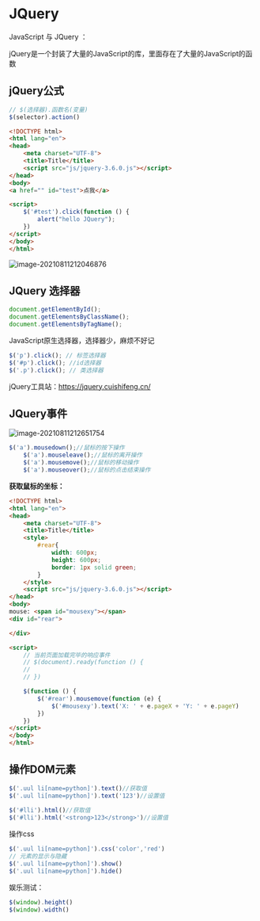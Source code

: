 # JQuery

JavaScript 与 JQuery ：

jQuery是一个封装了大量的JavaScript的库，里面存在了大量的JavaScript的函数



## jQuery公式

```js
// $(选择器).函数名(变量)
$(selector).action()
```

```html
<!DOCTYPE html>
<html lang="en">
<head>
    <meta charset="UTF-8">
    <title>Title</title>
    <script src="js/jquery-3.6.0.js"></script>
</head>
<body>
<a href="" id="test">点我</a>

<script>
    $('#test').click(function () {
        alert("hello JQuery");
    })
</script>
</body>
</html>
```

![image-20210811212046876](C:\Users\J-ADan\AppData\Roaming\Typora\typora-user-images\image-20210811212046876.png)



## JQuery 选择器

```js
document.getElementById();
document.getElementsByClassName();
document.getElementsByTagName();
```

JavaScript原生选择器，选择器少，麻烦不好记

```js
$('p').click(); // 标签选择器
$('#p').click(); //id选择器
$('.p').click(); // 类选择器
```

jQuery工具站：https://jquery.cuishifeng.cn/



## JQuery事件

![image-20210811212651754](C:\Users\J-ADan\AppData\Roaming\Typora\typora-user-images\image-20210811212651754.png)

```js
$('a').mousedown();//鼠标的按下操作
    $('a').mouseleave();//鼠标的离开操作
    $('a').mousemove();//鼠标的移动操作
    $('a').mouseover();//鼠标的点击结束操作
```



**获取鼠标的坐标：**

```html
<!DOCTYPE html>
<html lang="en">
<head>
    <meta charset="UTF-8">
    <title>Title</title>
    <style>
        #rear{
            width: 600px;
            height: 600px;
            border: 1px solid green;
        }
    </style>
    <script src="js/jquery-3.6.0.js"></script>
</head>
<body>
mouse: <span id="mousexy"></span>
<div id="rear">

</div>

<script>
    // 当前页面加载完毕的响应事件
    // $(document).ready(function () {
    //
    // })

    $(function () {
        $('#rear').mousemove(function (e) {
            $('#mousexy').text('X: ' + e.pageX + 'Y: ' + e.pageY)
        })
    })
</script>
</body>
</html>
```

## 操作DOM元素

```js
$('.uul li[name=python]').text()//获取值
$('.uul li[name=python]').text('123')//设置值
    
$('#lli').html()//获取值
$('#lli').html('<strong>123</strong>')//设置值
```

操作css

```js
$('.uul li[name=python]').css('color','red')
// 元素的显示与隐藏
$('.uul li[name=python]').show()
$('.uul li[name=python]').hide()
```



娱乐测试：

```js
$(window).height()
$(window).width()
```

